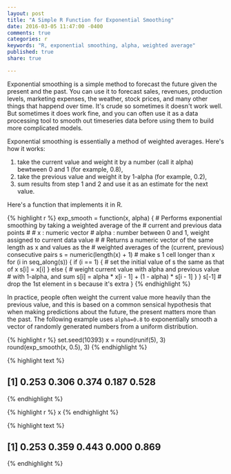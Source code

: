 ```yaml
---
layout: post
title: "A Simple R Function for Exponential Smoothing"
date: 2016-03-05 11:47:00 -0400
comments: true
categories: r
keywords: "R, exponential smoothing, alpha, weighted average"
published: true
share: true

---
```


Exponential smoothing is a simple method to forecast the future given the present and the past. You can use it to forecast sales, revenues, production levels, marketing expenses, the weather, stock prices, and many other things that happend over time. It's crude so sometimes it doesn't work well. But sometimes it does work fine, and you can often use it as a data processing tool to smooth out timeseries data before using them to build more complicated models. 

Exponential smoothing is essentially a method of weighted averages. Here's how it works: 
1. take the current value and weight it by a number (call it alpha) bewtween 0 and 1 (for example, 0.8), 
2. take the previous value and weight it by 1-alpha (for example, 0.2),
3. sum results from step 1 and 2 and use it as an estimate for the next value.

Here's a function that implements it in R.

{% highlight r %}
exp_smooth = function(x, alpha) {
        # Performs exponential smoothing by taking a weighted average of the
        # current and previous data points
        #
        # x     : numeric vector
        # alpha : number between 0 and 1, weight assigned to current data value
        #
        # Returns a numeric vector of the same length as x and values as the 
        #       weighted averages of the (current, previous) consecutive pairs
        s = numeric(length(x) + 1) # make s 1 cell longer than x
        for (i in seq_along(s)) {
                if (i == 1) { # set the initial value of s the same as that of x
                        s[i] = x[i]
                } else {
                        # weight current value with alpha and previous value 
                        # with 1-alpha, and sum
                        s[i] = alpha * x[i - 1] + (1 - alpha) * s[i - 1]
                }
        }
        s[-1] # drop the 1st element in s because it's extra
}
{% endhighlight %}

In practice, people often weight the current value more heavily than the previous value, and this is based on a common sensical hypothesis that when making predictions about the future, the present matters more than the past. The following example uses `alpha=0.8` to exponentially smooth a vector of randomly generated numbers from a uniform distribution.

{% highlight r %}
set.seed(10393)
x = round(runif(5), 3)
round(exp_smooth(x, 0.5), 3)
{% endhighlight %}



{% highlight text %}
## [1] 0.253 0.306 0.374 0.187 0.528
{% endhighlight %}



{% highlight r %}
x
{% endhighlight %}



{% highlight text %}
## [1] 0.253 0.359 0.443 0.000 0.869
{% endhighlight %}
